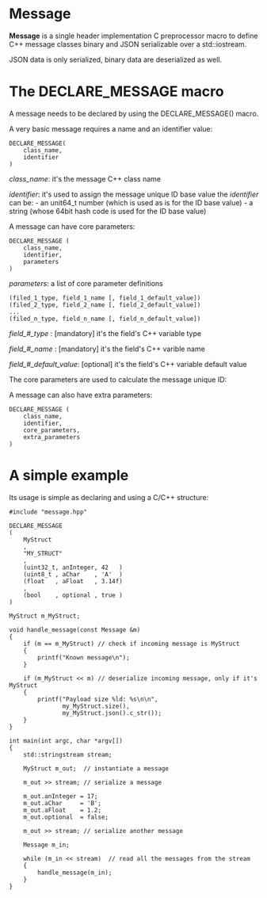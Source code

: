 # Message

**Message** is a single header implementation C preprocessor macro to define C++
message classes binary and JSON serializable over a std::iostream.

JSON data is only serialized, binary data are deserialized as well.

# The DECLARE_MESSAGE macro

A message needs to be declared by using the DECLARE_MESSAGE() macro.

A very basic message requires a name and an identifier value:

    DECLARE_MESSAGE(
        class_name,
        identifier
    )

*class_name*: it's the message C++ class name

*identifier*: it's used to assign the message unique ID base value
          the *identifier* can be:
          - an unit64_t number (which is used as is for the ID base value)
          - a string (whose 64bit hash code is used for the ID base value)

A message can have core parameters:

    DECLARE_MESSAGE (
        class_name,
        identifier,
        parameters
    )

*parameters*: a list of core parameter definitions

    (filed_1_type, field_1_name [, field_1_default_value])
    (filed_2_type, field_2_name [, field_2_default_value])
    ...                   
    (filed_n_type, field_n_name [, field_n_default_value])

*field_#_type*         : [mandatory] it's the field's C++ variable type

*field_#_name*         : [mandatory] it's the field's C++ varible name

*field_#_default_value*: [optional] it's the field's C++ variable default value

The core parameters are used to calculate the message unique ID:

A message can also have extra parameters:

    DECLARE_MESSAGE (
        class_name,
        identifier,
        core_parameters,
        extra_parameters
    )


# A simple example

Its usage is simple as declaring and using a C/C++ structure:

```
#include "message.hpp"

DECLARE_MESSAGE
(
    MyStruct
    ,
    "MY_STRUCT"
    ,
    (uint32_t, anInteger, 42   )
    (uint8_t , aChar    , 'A'  )
    (float   , aFloat   , 3.14f)
    ,
    (bool    , optional , true )
)

MyStruct m_MyStruct;

void handle_message(const Message &m)
{
    if (m == m_MyStruct) // check if incoming message is MyStruct
    {
        printf("Known message\n");
    }

    if (m_MyStruct << m) // deserialize incoming message, only if it's MyStruct
    {
        printf("Payload size %ld: %s\n\n",
               my_MyStruct.size(),
               my_MyStruct.json().c_str());
    }
}

int main(int argc, char *argv[])
{
    std::stringstream stream;

    MyStruct m_out;  // instantiate a message

    m_out >> stream; // serialize a message

    m_out.anInteger = 17;
    m_out.aChar     = 'B';
    m_out.aFloat    = 1.2;
    m_out.optional  = false;

    m_out >> stream; // serialize another message

    Message m_in;

    while (m_in << stream)  // read all the messages from the stream
    {
        handle_message(m_in);
    }
}
```
